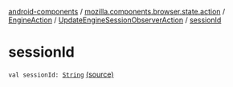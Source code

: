 [android-components](../../../index.md) / [mozilla.components.browser.state.action](../../index.md) / [EngineAction](../index.md) / [UpdateEngineSessionObserverAction](index.md) / [sessionId](./session-id.md)

# sessionId

`val sessionId: `[`String`](https://kotlinlang.org/api/latest/jvm/stdlib/kotlin/-string/index.html) [(source)](https://github.com/mozilla-mobile/android-components/blob/master/components/browser/state/src/main/java/mozilla/components/browser/state/action/BrowserAction.kt#L569)